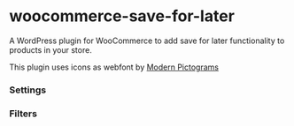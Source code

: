 woocommerce-save-for-later
==========================

A WordPress plugin for WooCommerce to add save for later functionality to products in your store.

This plugin uses icons as webfont by [Modern Pictograms](http://www.fontsquirrel.com/fonts/modern-pictograms)

### Settings

### Filters

